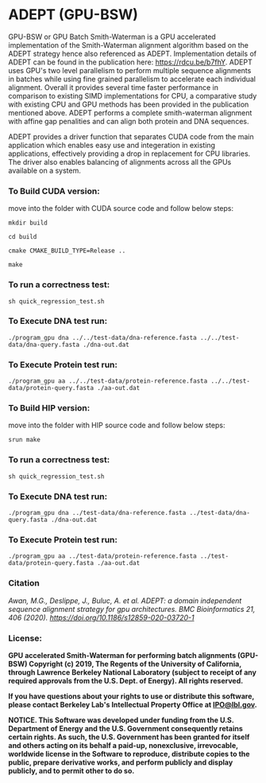 # ADEPT (GPU-BSW)
GPU-BSW or GPU Batch Smith-Waterman is a GPU accelerated implementation of the Smith-Waterman alignment algorithm based on the ADEPT strategy hence also referenced as ADEPT. Implementation details of ADEPT can be found in the publication here: https://rdcu.be/b7fhY. ADEPT uses GPU's two level parallelism to perform multiple sequence alignments in batches while using fine grained parallelism to accelerate each individual alignment.  Overall it provides several time faster performance in comparison to existing SIMD implementations for CPU, a comparative study with existing CPU and GPU methods has been provided in the publication mentioned above. ADEPT performs a complete smith-waterman alignment with affine gap penalities and can align both protein and DNA sequences. 

ADEPT provides a driver function that separates CUDA code from the main application which enables easy use and integeration in existing applications, effectively providing a drop in replacement for CPU libraries. The driver also enables balancing of alignments across all the GPUs available on a system.
       

 
### To Build CUDA version:

move into the folder with CUDA source code and follow below steps:

`mkdir build `

`cd build `

`cmake CMAKE_BUILD_TYPE=Release .. `

`make `

### To run a correctness test: 
`sh quick_regression_test.sh`

### To Execute DNA test run: 

`./program_gpu dna ../../test-data/dna-reference.fasta ../../test-data/dna-query.fasta ./dna-out.dat`

### To Execute Protein test run: <br />

`./program_gpu aa ../../test-data/protein-reference.fasta ../../test-data/protein-query.fasta ./aa-out.dat`

### To Build HIP version:

move into the folder with HIP source code and follow below steps:

`srun make `

### To run a correctness test: 
`sh quick_regression_test.sh`

### To Execute DNA test run: 

`./program_gpu dna ../test-data/dna-reference.fasta ../test-data/dna-query.fasta ./dna-out.dat`

### To Execute Protein test run: <br />

`./program_gpu aa ../test-data/protein-reference.fasta ../test-data/protein-query.fasta ./aa-out.dat`

### Citation
*Awan, M.G., Deslippe, J., Buluc, A. et al. ADEPT: a domain independent sequence alignment strategy for gpu architectures. BMC Bioinformatics 21, 406 (2020). https://doi.org/10.1186/s12859-020-03720-1*

### License:
        
**GPU accelerated Smith-Waterman for performing batch alignments (GPU-BSW) Copyright (c) 2019, The
Regents of the University of California, through Lawrence Berkeley National
Laboratory (subject to receipt of any required approvals from the U.S.
Dept. of Energy).  All rights reserved.**

**If you have questions about your rights to use or distribute this software,
please contact Berkeley Lab's Intellectual Property Office at
IPO@lbl.gov.**

**NOTICE.  This Software was developed under funding from the U.S. Department
of Energy and the U.S. Government consequently retains certain rights.  As
such, the U.S. Government has been granted for itself and others acting on
its behalf a paid-up, nonexclusive, irrevocable, worldwide license in the
Software to reproduce, distribute copies to the public, prepare derivative
works, and perform publicly and display publicly, and to permit other to do
so.**

